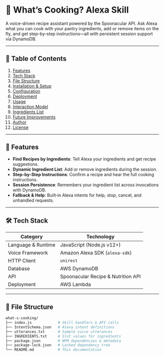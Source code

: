 # 🍳 What’s Cooking? Alexa Skill

A voice-driven recipe assistant powered by the Spoonacular API. Ask Alexa what you can cook with your pantry ingredients, add or remove items on the fly, and get step-by-step instructions—all with persistent session support via DynamoDB.

---

## 📌 Table of Contents
1. [Features](#-features)
2. [Tech Stack](#-tech-stack)
3. [File Structure](#-file-structure)
4. [Installation & Setup](#-installation--setup)
5. [Configuration](#-configuration)
6. [Deployment](#-deployment)
7. [Usage](#-usage)
8. [Interaction Model](#-interaction-model)
9. [Ingredients List](#-ingredients-list)
10. [Future Improvements](#-future-improvements)
11. [Author](#-author)
12. [License](#-license)

---

## 🚀 Features

- **Find Recipes by Ingredients**: Tell Alexa your ingredients and get recipe suggestions.
- **Dynamic Ingredient List**: Add or remove ingredients during the session.
- **Step-by-Step Instructions**: Confirm a recipe and hear the full cooking instructions.
- **Session Persistence**: Remembers your ingredient list across invocations with DynamoDB.
- **Fallback & Help**: Built‑in Alexa intents for help, stop, cancel, and unhandled requests.

---

## 🛠️ Tech Stack

| Category           | Technology                         |
|--------------------|------------------------------------|
| Language & Runtime | JavaScript (Node.js v12+)          |
| Voice Framework    | Amazon Alexa SDK (`alexa-sdk`)     |
| HTTP Client        | `unirest`                          |
| Database           | AWS DynamoDB                       |
| API                | Spoonacular Recipe & Nutrition API |
| Deployment         | AWS Lambda                         |

---

## 📁 File Structure

```bash
what-s-cooking/
├── index.js            # Skill handlers & API calls
├── IntentSchema.json   # Alexa intent definitions
├── utterances.txt      # Sample voice utterances
├── INGREDIENTS.txt     # Slot values for ingredients
├── package.json        # NPM dependencies & metadata
├── package-lock.json   # Locked dependency tree
└── README.md           # This documentation
